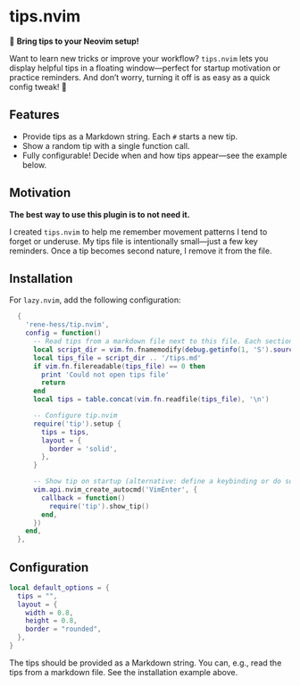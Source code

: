 # tips.nvim

🎉 **Bring tips to your Neovim setup!**

Want to learn new tricks or improve your workflow? `tips.nvim` lets you display helpful tips in a
floating window—perfect for startup motivation or practice reminders. And don’t worry, turning it
off is as easy as a quick config tweak! 🤣

## Features

- Provide tips as a Markdown string. Each `#` starts a new tip.
- Show a random tip with a single function call.
- Fully configurable! Decide when and how tips appear—see the example below.

## Motivation

**The best way to use this plugin is to not need it.**

I created `tips.nvim` to help me remember movement patterns I tend to forget or underuse. My tips
file is intentionally small—just a few key reminders. Once a tip becomes second nature, I remove it
from the file.

## Installation

For `lazy.nvim`, add the following configuration:

```lua
  {
    'rene-hess/tip.nvim',
    config = function()
      -- Read tips from a markdown file next to this file. Each section is a tip.
      local script_dir = vim.fn.fnamemodify(debug.getinfo(1, 'S').source:sub(2), ':h')
      local tips_file = script_dir .. '/tips.md'
      if vim.fn.filereadable(tips_file) == 0 then
        print 'Could not open tips file'
        return
      end
      local tips = table.concat(vim.fn.readfile(tips_file), '\n')

      -- Configure tip.nvim
      require('tip').setup {
        tips = tips,
        layout = {
          border = 'solid',
        },
      }

      -- Show tip on startup (alternative: define a keybinding or do something else)
      vim.api.nvim_create_autocmd('VimEnter', {
        callback = function()
          require('tip').show_tip()
        end,
      })
    end,
  },
```

## Configuration

```lua
local default_options = {
  tips = "",
  layout = {
    width = 0.8,
    height = 0.8,
    border = "rounded",
  },
}
```
The tips should be provided as a Markdown string. You can, e.g., read the tips from a markdown
file. See the installation example above.
